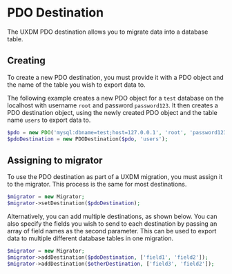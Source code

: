 # PDO Destination

The UXDM PDO destination allows you to migrate data into a database table.

## Creating

To create a new PDO destination, you must provide it with a PDO object and the name of the table
you wish to export data to. 

The following example creates a new PDO object for a `test` database on the localhost with username `root` and password `password123`. It then creates a PDO destination object, using the newly created PDO object and the table name `users` to export data to.

```php
$pdo = new PDO('mysql:dbname=test;host=127.0.0.1', 'root', 'password123');
$pdoDestination = new PDODestination($pdo, 'users');
```

## Assigning to migrator

To use the PDO destination as part of a UXDM migration, you must assign it to the migrator. This process is the same for most destinations.

```php
$migrator = new Migrator;
$migrator->setDestination($pdoDestination);
```

Alternatively, you can add multiple destinations, as shown below. You can also specify the fields you wish to send to each destination by 
passing an array of field names as the second parameter. This can be used to export data to multiple different database tables in one migration.

```php
$migrator = new Migrator;
$migrator->addDestination($pdoDestination, ['field1', 'field2']);
$migrator->addDestination($otherDestination, ['field3', 'field2']);
```